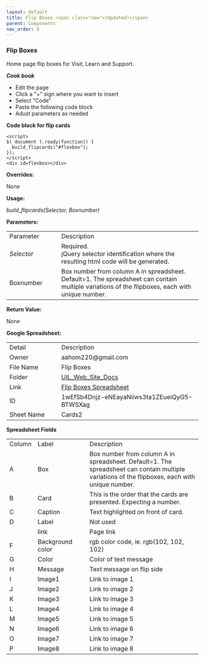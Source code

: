 ```yaml
---
layout: default
title: Flip Boxes <span class="new">(Updated)</span>
parent: Components
nav_order: 9
---
```


### Flip Boxes

Home page flip boxes for Visit, Learn and Support.

***Cook book***
- Edit the page
- Click a "+" sign where you want to insert 
- Select "Code"
- Paste the following code block
- Adust parameters as needed

**Code block for flip cards**
```
<script>
$( document ).ready(function() {
  build_flipcards("#flexbox"); 
});
</script>
<div id=flexbox></div>
```

**Overrides:**

None

**Usage:**

*build_flipcards(Selector, Boxnumber)*

**Parameters:**

<table class="ws-table-all notranslate"> 
  <tbody>
    <tr class="tableTop">
     <td style="width:120px">Parameter</td>
     <td>Description</td>
    </tr>
    <tr>
      <td><em>Selector</em></td>
      <td>Required.<br>jQuery selector identification where the resulting html code will be generated.</td>
    </tr>
    <tr class="w3-white">
      <td>Boxnumber</td>
      <td>Box number from column A in spreadsheet.  Default=1.  The spreadsheet can contain multiple variations of the flipboxes, each with unique number. 
      </td>
    </tr>
  </tbody>
</table>

**Return Value:**

None

**Google Spreadsheet:**

<table class="ws-table-all notranslate"> 
  <tbody>
    <tr class="tableTop">
     <td style="width:120px">Detail</td>
     <td>Description</td>
    </tr>
    <tr>
      <td>Owner</td>
      <td>aahom220@gmail.com</td>
    </tr>
    <tr>
      <td>File Name</td>
      <td>Flip Boxes</td>
    </tr>
    <tr>
      <td>Folder</td>
      <td><a href="https://drive.google.com/drive/folders/1YaVLSr9quHsbMDChBrlZUjpI_ZeG0cG-" target="_blank">UIL_Web_Site_Docs</a></td>
    </tr>
    <tr>
    	<td>Link</td>
    	<td><a href="https://docs.google.com/spreadsheets/d/1wEfSb4Dnjz-eNEayaNiiws3ta1ZEueiQyG5-BTWSXag/edit#gid=851926596" target="_blank">Flip Boxes Spreadsheet</a></td>
    </tr>
    <tr>
      <td>ID</td>
      <td>1wEfSb4Dnjz-eNEayaNiiws3ta1ZEueiQyG5-BTWSXag</td>
    </tr>
    <tr>
      <td>Sheet Name</td>
      <td>Cards2</td>
    </tr>
  </tbody>
</table>

**Spreadsheet Fields**

<table class="ws-table-all notranslate"> 
  <tbody>
    <tr class="tableTop">
		<td style="width:20px">Column</td>
		<td style="width:120px">Label</td>
		<td>Description</td>
    </tr>
    <tr>
		<td>A</td>
		<td>Box</td>
		<td>Box number from column A in spreadsheet.  Default=1.  The spreadsheet can contain multiple variations of the flipboxes, each with unique number.
		</td>
	</tr>
	<tr>
		<td>B</td>
		<td>Card</td>
		<td>This is the order that the cards are presented. Expecting a number.</td>
	</tr>
	<tr>
		<td>C</td>
		<td>Caption</td>
		<td>Text highlighted on front of card.</td>
	</tr>
	<tr>
		<td>D</td>
		<td>Label</td>
		<td>Not used</td>
	</tr>
	<tr>
		<td><E/td>
		<td>link</td>
		<td>Page link</td>
    </tr>
    <tr>
		<td>F</td>
		<td>Background color</td>
		<td>rgb color code, ie. rgb(102, 102, 102)</td>
    </tr>
    <tr>
		<td>G</td>
		<td>Color</td>
		<td>Color of text message</td>
	</tr>
    <tr>
		<td>H</td>
		<td>Message</td>
		<td>Text message on flip side</td>
    </tr>
    <tr>
		<td>I</td>
		<td>Image1</td>
		<td>Link to image 1</td>
    </tr>
    <tr>
		<td>J</td>
		<td>Image2</td>
		<td>Link to image 2</td>
    </tr>
    <tr>
		<td>K</td>
		<td>Image3</td>
		<td>Link to image 3</td>
    </tr>
    <tr>
		<td>L</td>
		<td>Image4</td>
		<td>Link to image 4</td>
    </tr>
    <tr>
		<td>M</td>
		<td>Image5</td>
		<td>Link to image 5</td>
    </tr>
    <tr>
		<td>N</td>
		<td>Image6</td>
		<td>Link to image 6</td>
    </tr>
    <tr>
		<td>O</td>
		<td>Image7</td>
		<td>Link to image 7</td>
    </tr>
    <tr>
		<td>P</td>
		<td>Image8</td>
		<td>Link to image 8</td>
    </tr>
  </tbody>
</table>

